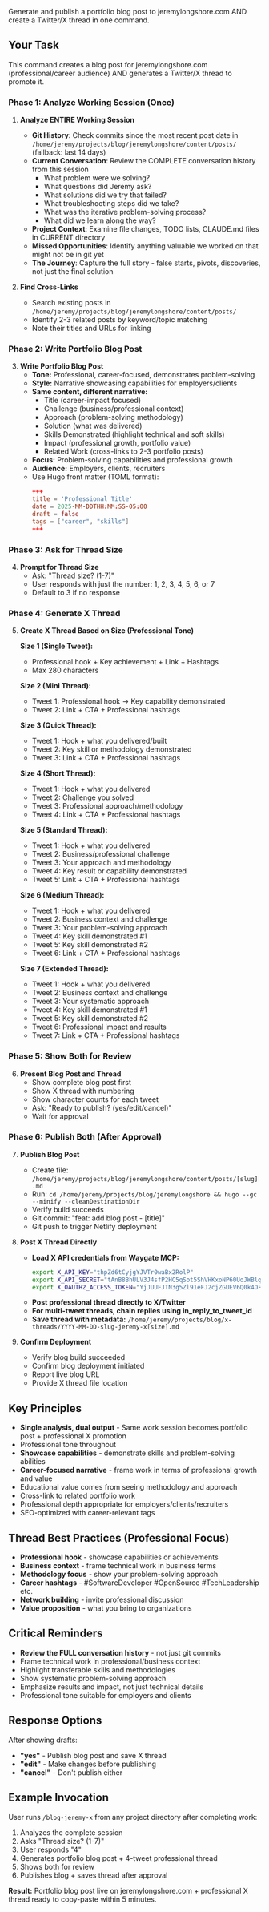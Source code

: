 Generate and publish a portfolio blog post to jeremylongshore.com AND create a Twitter/X thread in one command.

## Your Task

This command creates a blog post for jeremylongshore.com (professional/career audience) AND generates a Twitter/X thread to promote it.

### Phase 1: Analyze Working Session (Once)

1. **Analyze ENTIRE Working Session**
   - **Git History**: Check commits since the most recent post date in `/home/jeremy/projects/blog/jeremylongshore/content/posts/` (fallback: last 14 days)
   - **Current Conversation**: Review the COMPLETE conversation history from this session
     - What problem were we solving?
     - What questions did Jeremy ask?
     - What solutions did we try that failed?
     - What troubleshooting steps did we take?
     - What was the iterative problem-solving process?
     - What did we learn along the way?
   - **Project Context**: Examine file changes, TODO lists, CLAUDE.md files in CURRENT directory
   - **Missed Opportunities**: Identify anything valuable we worked on that might not be in git yet
   - **The Journey**: Capture the full story - false starts, pivots, discoveries, not just the final solution

2. **Find Cross-Links**
   - Search existing posts in `/home/jeremy/projects/blog/jeremylongshore/content/posts/`
   - Identify 2-3 related posts by keyword/topic matching
   - Note their titles and URLs for linking

### Phase 2: Write Portfolio Blog Post

3. **Write Portfolio Blog Post**
   - **Tone:** Professional, career-focused, demonstrates problem-solving
   - **Style:** Narrative showcasing capabilities for employers/clients
   - **Same content, different narrative:**
     - Title (career-impact focused)
     - Challenge (business/professional context)
     - Approach (problem-solving methodology)
     - Solution (what was delivered)
     - Skills Demonstrated (highlight technical and soft skills)
     - Impact (professional growth, portfolio value)
     - Related Work (cross-links to 2-3 portfolio posts)
   - **Focus:** Problem-solving capabilities and professional growth
   - **Audience:** Employers, clients, recruiters
   - Use Hugo front matter (TOML format):
     ```toml
     +++
     title = 'Professional Title'
     date = 2025-MM-DDTHH:MM:SS-05:00
     draft = false
     tags = ["career", "skills"]
     +++
     ```

### Phase 3: Ask for Thread Size

4. **Prompt for Thread Size**
   - Ask: "Thread size? (1-7)"
   - User responds with just the number: 1, 2, 3, 4, 5, 6, or 7
   - Default to 3 if no response

### Phase 4: Generate X Thread

5. **Create X Thread Based on Size (Professional Tone)**

   **Size 1 (Single Tweet):**
   - Professional hook + Key achievement + Link + Hashtags
   - Max 280 characters

   **Size 2 (Mini Thread):**
   - Tweet 1: Professional hook → Key capability demonstrated
   - Tweet 2: Link + CTA + Professional hashtags

   **Size 3 (Quick Thread):**
   - Tweet 1: Hook + what you delivered/built
   - Tweet 2: Key skill or methodology demonstrated
   - Tweet 3: Link + CTA + Professional hashtags

   **Size 4 (Short Thread):**
   - Tweet 1: Hook + what you delivered
   - Tweet 2: Challenge you solved
   - Tweet 3: Professional approach/methodology
   - Tweet 4: Link + CTA + Professional hashtags

   **Size 5 (Standard Thread):**
   - Tweet 1: Hook + what you delivered
   - Tweet 2: Business/professional challenge
   - Tweet 3: Your approach and methodology
   - Tweet 4: Key result or capability demonstrated
   - Tweet 5: Link + CTA + Professional hashtags

   **Size 6 (Medium Thread):**
   - Tweet 1: Hook + what you delivered
   - Tweet 2: Business context and challenge
   - Tweet 3: Your problem-solving approach
   - Tweet 4: Key skill demonstrated #1
   - Tweet 5: Key skill demonstrated #2
   - Tweet 6: Link + CTA + Professional hashtags

   **Size 7 (Extended Thread):**
   - Tweet 1: Hook + what you delivered
   - Tweet 2: Business context and challenge
   - Tweet 3: Your systematic approach
   - Tweet 4: Key skill demonstrated #1
   - Tweet 5: Key skill demonstrated #2
   - Tweet 6: Professional impact and results
   - Tweet 7: Link + CTA + Professional hashtags

### Phase 5: Show Both for Review

6. **Present Blog Post and Thread**
   - Show complete blog post first
   - Show X thread with numbering
   - Show character counts for each tweet
   - Ask: "Ready to publish? (yes/edit/cancel)"
   - Wait for approval

### Phase 6: Publish Both (After Approval)

7. **Publish Blog Post**
   - Create file: `/home/jeremy/projects/blog/jeremylongshore/content/posts/[slug].md`
   - Run: `cd /home/jeremy/projects/blog/jeremylongshore && hugo --gc --minify --cleanDestinationDir`
   - Verify build succeeds
   - Git commit: "feat: add blog post - [title]"
   - Git push to trigger Netlify deployment

8. **Post X Thread Directly**
   - **Load X API credentials from Waygate MCP:**
     ```bash
     export X_API_KEY="thpZd6tCyjgYJVTr0waBx2RolP"
     export X_API_SECRET="tAnB8BhULV3J4sfP2HC5qSot5ShVHKxoNP60UoJWBlqZpFOTnh9"
     export X_OAUTH2_ACCESS_TOKEN="YjJUUFJTN3g5Zl91eFJ2cjZGUEV6Q0k4OFdUYUpFOFF5X3Jmc3R6aXpzMkMzOjE3NTkwNDIwMTg0NzE6MTowOmF0OjE"
     ```
   - **Post professional thread directly to X/Twitter**
   - **For multi-tweet threads, chain replies using in_reply_to_tweet_id**
   - **Save thread with metadata:** `/home/jeremy/projects/blog/x-threads/YYYY-MM-DD-slug-jeremy-x[size].md`

9. **Confirm Deployment**
   - Verify blog build succeeded
   - Confirm blog deployment initiated
   - Report live blog URL
   - Provide X thread file location

## Key Principles

- **Single analysis, dual output** - Same work session becomes portfolio post + professional X promotion
- Professional tone throughout
- **Showcase capabilities** - demonstrate skills and problem-solving abilities
- **Career-focused narrative** - frame work in terms of professional growth and value
- Educational value comes from seeing methodology and approach
- Cross-link to related portfolio work
- Professional depth appropriate for employers/clients/recruiters
- SEO-optimized with career-relevant tags

## Thread Best Practices (Professional Focus)

- **Professional hook** - showcase capabilities or achievements
- **Business context** - frame technical work in business terms
- **Methodology focus** - show your problem-solving approach
- **Career hashtags** - #SoftwareDeveloper #OpenSource #TechLeadership etc.
- **Network building** - invite professional discussion
- **Value proposition** - what you bring to organizations

## Critical Reminders

- **Review the FULL conversation history** - not just git commits
- Frame technical work in professional/business context
- Highlight transferable skills and methodologies
- Show systematic problem-solving approach
- Emphasize results and impact, not just technical details
- Professional tone suitable for employers and clients

## Response Options

After showing drafts:
- **"yes"** - Publish blog post and save X thread
- **"edit"** - Make changes before publishing
- **"cancel"** - Don't publish either

## Example Invocation

User runs `/blog-jeremy-x` from any project directory after completing work:
1. Analyzes the complete session
2. Asks "Thread size? (1-7)"
3. User responds "4"
4. Generates portfolio blog post + 4-tweet professional thread
5. Shows both for review
6. Publishes blog + saves thread after approval

**Result:** Portfolio blog post live on jeremylongshore.com + professional X thread ready to copy-paste within 5 minutes.